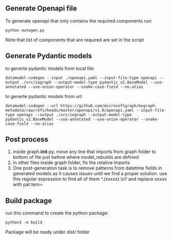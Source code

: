 ## Generate Openapi file
To generate openapi that only contains the required components run:

```
python autogen.py
```

Note that list of components that are required are set in the script

## Generate Pydantic models
to generte pydantic models from local file:  
```
datamodel-codegen --input ./openapi.yaml --input-file-type openapi --output ./src/iograph --output-model-type pydantic_v2.BaseModel --use-annotated --use-union-operator --snake-case-field --no-alias    
```
to generte pydantic models from url: 
```
datamodel-codegen --url https://github.com/microsoftgraph/msgraph-metadata/raw/refs/heads/master/openapi/v1.0/openapi.yaml --input-file-type openapi --output ./src/iograph --output-model-type pydantic_v2.BaseModel --use-annotated --use-union-operator --snake-case-field --no-alias    
```
## Post process

1. inside graph.__init__.py, move any line that imports from graph folder to bottom of file just 
   before where model_rebuilds are defined
2. in other files inside graph folder, fix the relative imports
3. One post-generation task is to remove patterns from datetime fields in generated models as it 
   causes issues until we find a proper solution. use this regular expression to find all of them 
   ^.*(xxxxx).*\n? and replace xxxxx with pat tern=

## Build package
run this command to create the python package:
```
python3 -m build
```

Package will be ready under dist/ folder